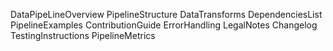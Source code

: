 DataPipeLineOverview
PipelineStructure
DataTransforms
DependenciesList
PipelineExamples
ContributionGuide
ErrorHandling
LegalNotes
Changelog
TestingInstructions
PipelineMetrics
